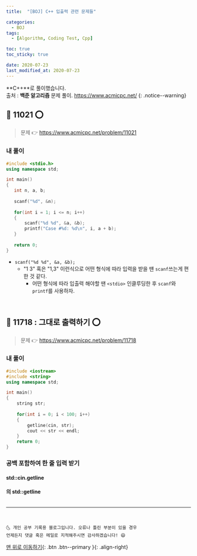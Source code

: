 ```yaml
---
title:  "[BOJ] C++ 입출력 관련 문제들" 

categories:
  - BOJ
tags:
  - [Algorithm, Coding Test, Cpp]

toc: true
toc_sticky: true

date: 2020-07-23
last_modified_at: 2020-07-23
---
```


**C++**로 풀이했습니다.  
출처 : **백준 알고리즘** 문제 풀이. <https://www.acmicpc.net/>
{: .notice--warning}

## 🔔 11021 ⭕

> 문제 👉 <https://www.acmicpc.net/problem/11021>

### 내 풀이 

```cpp
#include <stdio.h>
using namespace std;

int main()
{
   int n, a, b;
    
   scanf("%d", &n);
   
   for(int i = 1; i <= n; i++)
   {
       scanf("%d %d", &a, &b);
       printf("Case #%d: %d\n", i, a + b);
   }
   
   return 0;
}
```

- `scanf("%d %d", &a, &b);`
  - "1 3" 혹은 "1,3" 이런식으로 어떤 형식에 따라 입력을 받을 땐 `scanf`쓰는게 편한 것 같다. 
    - 어떤 형식에 따라 입출력 해야할 땐 `<stdio>` 인클루딩한 후 `scanf`와 `printf`를 사용하자.

<br>

## 🔔 11718 : 그대로 출력하기 ⭕

> 문제 👉 <https://www.acmicpc.net/problem/11718>

### 내 풀이 

```cpp
#include <iostream>
#include <string>
using namespace std;

int main()
{
    string str;
    
    for(int i = 0; i < 100; i++)
    {
        getline(cin, str);
        cout << str << endl;
    }
    return 0;
}
```

### 공백 포함하여 한 줄 입력 받기

#### std::cin.getline

#### <string>의 std::getline

```cpp
```

***
<br>

    🌜 개인 공부 기록용 블로그입니다. 오류나 틀린 부분이 있을 경우 
    언제든지 댓글 혹은 메일로 지적해주시면 감사하겠습니다! 😄

[맨 위로 이동하기](#){: .btn .btn--primary }{: .align-right}
